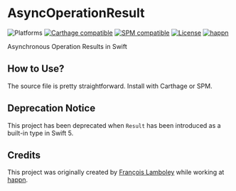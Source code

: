 # AsyncOperationResult
![Platforms](https://img.shields.io/badge/platform-macOS%20|%20iOS%20|%20tvOS%20|%20watchOS%20|%20Linux-lightgrey.svg?style=flat) [![Carthage compatible](https://img.shields.io/badge/carthage-compatible-4BC51D.svg?style=flat)](https://github.com/Carthage/Carthage) [![SPM compatible](https://img.shields.io/badge/SPM-compatible-E05C43.svg?style=flat)](https://swift.org/package-manager/) [![License](https://img.shields.io/github/license/happn-app/AsyncOperationResult.svg)](License.txt) [![happn](https://img.shields.io/badge/from-happn-0087B4.svg?style=flat)](https://happn.com)

Asynchronous Operation Results in Swift

## How to Use?
The source file is pretty straightforward. Install with Carthage or SPM.

## Deprecation Notice
This project has been deprecated when `Result` has been introduced as a built-in type in Swift 5.

## Credits
This project was originally created by [François Lamboley](https://github.com/Frizlab) while working at [happn](https://happn.com).
